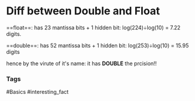 # Diff between Double and Float 

==float==: has 23 mantissa bits + 1 hidden bit: log(224)÷log(10) = 7.22 digits.

==double==: has 52 mantissa bits + 1 hidden bit: log(253)÷log(10) = 15.95 digits

hence by the virute of it's name: it has **DOUBLE** the prcision!!

### Tags 
#Basics 
#interesting_fact 